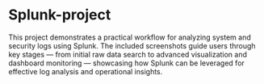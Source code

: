 # Splunk-project
This project demonstrates a practical workflow for analyzing system and security logs using Splunk. The included screenshots guide users through key stages — from initial raw data search to advanced visualization and dashboard monitoring — showcasing how Splunk can be leveraged for effective log analysis and operational insights.
